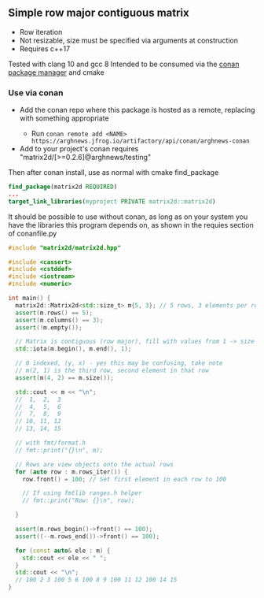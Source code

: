 ## Simple row major contiguous matrix
- Row iteration
- Not resizable, size must be specified via arguments at construction
- Requires c++17

Tested with clang 10 and gcc 8
Intended to be consumed via the [conan package manager](https://conan.io/) and cmake

### Use via conan
- Add the conan repo where this package is hosted as a remote, replacing <NAME> with something appropriate
    * Run `conan remote add <NAME> https://arghnews.jfrog.io/artifactory/api/conan/arghnews-conan`
- Add to your project's conan requires "matrix2d/[>=0.2.6]@arghnews/testing"

Then after conan install, use as normal with cmake find_package
```cmake
find_package(matrix2d REQUIRED)
...
target_link_libraries(myproject PRIVATE matrix2d::matrix2d)
```

It should be possible to use without conan, as long as on your system you have the libraries this program depends on, as shown in the requies section of conanfile.py

```cpp
#include "matrix2d/matrix2d.hpp"

#include <cassert>
#include <cstddef>
#include <iostream>
#include <numeric>

int main() {
  matrix2d::Matrix2d<std::size_t> m{5, 3}; // 5 rows, 3 elements per row
  assert(m.rows() == 5);
  assert(m.columns() == 3);
  assert(!m.empty());

  // Matrix is contiguous (row major), fill with values from 1 -> size
  std::iota(m.begin(), m.end(), 1);

  // 0 indexed, (y, x) - yes this may be confusing, take note
  // m(2, 1) is the third row, second element in that row
  assert(m(4, 2) == m.size());

  std::cout << m << "\n";
  //  1,  2,  3
  //  4,  5,  6
  //  7,  8,  9
  // 10, 11, 12
  // 13, 14, 15

  // with fmt/format.h
  // fmt::print("{}\n", m);

  // Rows are view objects onto the actual rows
  for (auto row : m.rows_iter()) {
    row.front() = 100; // Set first element in each row to 100

    // If using fmtlib ranges.h helper
    // fmt::print("Row: {}\n", row);

  }

  assert(m.rows_begin()->front() == 100);
  assert((--m.rows_end())->front() == 100);

  for (const auto& ele : m) {
    std::cout << ele << " ";
  }
  std::cout << "\n";
  // 100 2 3 100 5 6 100 8 9 100 11 12 100 14 15
}
```
